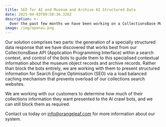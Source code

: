 ```yaml
---
title: SEO for AI and Museum and Archive AI Structured Data 
date: 2025-04-03T09:50:36.326Z
description: >-
  Over the past few months we have been working on a CollectionsBase Museums and Archives platform solution to support search engine optimisation for the AI crawlers and bots of OpenAI, Anthropic and Google.
image: /img/openai.png
---
```

Our solution comprises two parts: the generation of a specially structured data response that we have discovered that works best from our CollectionsBase API (Application Programming Interface) within a search context, and control of the bots to guide them to this specialised
contextual information about the museum object records and archive records.  Rather than block the bots entirely, we are working with them to present structured information for Search Engine Optimisation (SEO) via a load balanced caching
mechanism that prevents overload of our collections search websites.

We are working with our customers to determine how much of their collections information they want presented to the AI crawl bots, and we can still block them as required.

Contact us today on info@orangeleaf.com for more information about our system.